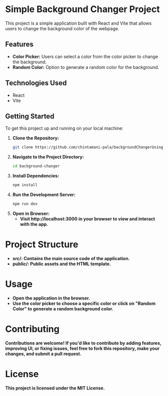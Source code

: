 # Simple Background Changer Project

This project is a simple application built with React and Vite that allows users to change the background color of the webpage.

## Features

- **Color Picker:** Users can select a color from the color picker to change the background.
- **Random Color:** Option to generate a random color for the background.

## Technologies Used

- React
- Vite

## Getting Started

To get this project up and running on your local machine:

1. **Clone the Repository:**
   ```bash
   git clone https://github.com/chintamani-pala/backgroundChangerUsingReact.git
    ```
2. **Navigate to the Project Directory:**
   ```bash
   cd background-changer
    ```
3. **Install Dependencies:**
   ```bash
   npm install
    ```
4. **Run the Development Server:**
   ```bash
   npm run dev
    ```
5. **Open in Browser:**
   - **Visit http://localhost:3000 in your browser to view and interact with the app.**

# Project Structure
   - **src/: Contains the main source code of the application.**
   - **public/: Public assets and the HTML template.**
# Usage
   - **Open the application in the browser.**
   - **Use the color picker to choose a specific color or click on "Random Color" to generate a random background color.**
# Contributing
   **Contributions are welcome! If you'd like to contribute by adding features, improving UI, or fixing issues, feel free to fork this repository, make your changes, and submit a pull request.**
# License
   **This project is licensed under the MIT License.**
